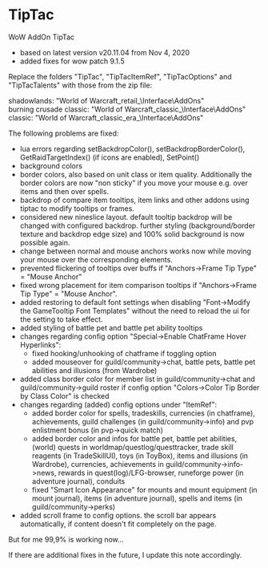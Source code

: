 # TipTac
WoW AddOn TipTac

* based on latest version v20.11.04 from Nov 4, 2020
* added fixes for wow patch 9.1.5

Replace the folders "TipTac", "TipTacItemRef", "TipTacOptions" and "TipTacTalents" with those from the zip file:

shadowlands: "World of Warcraft\_retail_\Interface\AddOns"  
burning crusade classic: "World of Warcraft\_classic_\Interface\AddOns"  
classic: "World of Warcraft\_classic_era_\Interface\AddOns"  

The following problems are fixed:

- lua errors regarding setBackdropColor(), setBackdropBorderColor(), GetRaidTargetIndex() (if icons are enabled), SetPoint()
- background colors
- border colors, also based on unit class or item quality. Additionally the border colors are now "non sticky" if you move your mouse e.g. over items and then over spells.
- backdrop of compare item tooltips, item links and other addons using tiptac to modify tooltips or frames.
- considered new nineslice layout. default tooltip backdrop will be changed with configured backdrop. further styling (background/border texture and backdrop edge size) and 100% solid background is now possible again.
- change between normal and mouse anchors works now while moving your mouse over the corresponding elements.
- prevented flickering of tooltips over buffs if "Anchors->Frame Tip Type" = "Mouse Anchor"
- fixed wrong placement for item comparison tooltips if "Anchors->Frame Tip Type" = "Mouse Anchor".
- added restoring to default font settings when disabling "Font->Modify the GameTooltip Font Templates" without the need to reload the ui for the setting to take effect.
- added styling of battle pet and battle pet ability tooltips
- changes regarding config option "Special->Enable ChatFrame Hover Hyperlinks":
  - fixed hooking/unhooking of chatframe if toggling option
  - added mouseover for guild/community->chat, battle pets, battle pet abilities and illusions (from Wardrobe)
- added class border color for member list in guild/community->chat and guild/community->guild roster if config option "Colors->Color Tip Border by Class Color" is checked
- changes regarding (added) config options under "ItemRef":
  - added border color for spells, tradeskills, currencies (in chatframe), achievements, guild challenges (in guild/community->info) and pvp enlistment bonus (in pvp->quick match)
  - added border color and infos for battle pet, battle pet abilities, (world) quests in worldmap/questlog/questtracker, trade skill reagents (in TradeSkillUI), toys (in ToyBox), items and illusions (in Wardrobe), currencies, achievements in guild/community->info->news, rewards in quest(log)/LFG-browser, runeforge power (in adventure journal), conduits
  - fixed "Smart Icon Appearance" for mounts and mount equipment (in mount journal), items (in adventure journal), spells and items (in guild/community->perks)
- added scroll frame to config options. the scroll bar appears automatically, if content doesn't fit completely on the page.

But for me 99,9% is working now...

If there are additional fixes in the future, I update this note accordingly.
